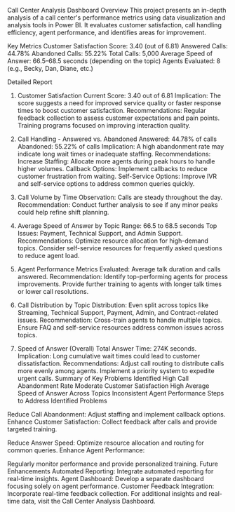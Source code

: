 Call Center Analysis Dashboard
Overview
This project presents an in-depth analysis of a call center's performance metrics using data visualization and analysis tools in Power BI. It evaluates customer satisfaction, call handling efficiency, agent performance, and identifies areas for improvement.

Key Metrics
Customer Satisfaction Score: 3.40 (out of 6.81)
Answered Calls: 44.78%
Abandoned Calls: 55.22%
Total Calls: 5,000
Average Speed of Answer: 66.5–68.5 seconds (depending on the topic)
Agents Evaluated: 8 (e.g., Becky, Dan, Diane, etc.)

Detailed Report
1. Customer Satisfaction
Current Score: 3.40 out of 6.81
Implication: The score suggests a need for improved service quality or faster response times to boost customer satisfaction.
Recommendations:
Regular feedback collection to assess customer expectations and pain points.
Training programs focused on improving interaction quality.

3. Call Handling - Answered vs. Abandoned
Answered: 44.78% of calls
Abandoned: 55.22% of calls
Implication: A high abandonment rate may indicate long wait times or inadequate staffing.
Recommendations:
Increase Staffing: Allocate more agents during peak hours to handle higher volumes.
Callback Options: Implement callbacks to reduce customer frustration from waiting.
Self-Service Options: Improve IVR and self-service options to address common queries quickly.

5. Call Volume by Time
Observation: Calls are steady throughout the day.
Recommendation:
Conduct further analysis to see if any minor peaks could help refine shift planning.

7. Average Speed of Answer by Topic
Range: 66.5 to 68.5 seconds
Top Issues: Payment, Technical Support, and Admin Support.
Recommendations:
Optimize resource allocation for high-demand topics.
Consider self-service resources for frequently asked questions to reduce agent load.

9. Agent Performance
Metrics Evaluated: Average talk duration and calls answered.
Recommendation:
Identify top-performing agents for process improvements.
Provide further training to agents with longer talk times or lower call resolutions.

11. Call Distribution by Topic
Distribution: Even split across topics like Streaming, Technical Support, Payment, Admin, and Contract-related issues.
Recommendation:
Cross-train agents to handle multiple topics.
Ensure FAQ and self-service resources address common issues across topics.

13. Speed of Answer (Overall)
Total Answer Time: 274K seconds.
Implication: Long cumulative wait times could lead to customer dissatisfaction.
Recommendations:
Adjust call routing to distribute calls more evenly among agents.
Implement a priority system to expedite urgent calls.
Summary of Key Problems Identified
High Call Abandonment Rate
Moderate Customer Satisfaction
High Average Speed of Answer Across Topics
Inconsistent Agent Performance
Steps to Address Identified Problems

Reduce Call Abandonment:
Adjust staffing and implement callback options.
Enhance Customer Satisfaction:
Collect feedback after calls and provide targeted training.

Reduce Answer Speed:
Optimize resource allocation and routing for common queries.
Enhance Agent Performance:

Regularly monitor performance and provide personalized training.
Future Enhancements
Automated Reporting: Integrate automated reporting for real-time insights.
Agent Dashboard: Develop a separate dashboard focusing solely on agent performance.
Customer Feedback Integration: Incorporate real-time feedback collection.
For additional insights and real-time data, visit the Call Center Analysis Dashboard.



